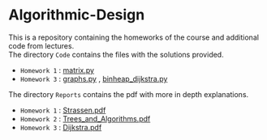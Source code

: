# Algorithmic-Design
This is a repository containing the homeworks of the course and additional code from lectures. \
The directory `Code` contains the files with the solutions provided. 

* `Homework 1` : [matrix.py](https://github.com/benedettaliberatori/Algorithmic-Design/blob/main/Code/matrix.py) 
* `Homework 3` : [graphs.py](https://github.com/benedettaliberatori/Algorithmic-Design/blob/main/Code/graphs.py) , [binheap_dijkstra.py](https://github.com/benedettaliberatori/Algorithmic-Design/blob/main/Code/binheap_dijkstra.py)

The directory `Reports` contains the pdf with more in depth explanations. 

* `Homework 1` : [Strassen.pdf](https://github.com/benedettaliberatori/Algorithmic-Design/blob/main/Reports/Strassen.pdf)
* `Homework 2` : [Trees_and_Algorithms.pdf](https://github.com/benedettaliberatori/Algorithmic-Design/blob/main/Reports/Trees_and_Algorithms.pdf)
* `Homework 3` : [Dijkstra.pdf](https://github.com/benedettaliberatori/Algorithmic-Design/blob/main/Reports/Dijkstra.pdf)


